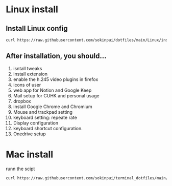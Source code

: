 # Linux install
## Install Linux config
```sh
curl https://raw.githubusercontent.com/sokinpui/dotfiles/main/Linux/install.sh | sh
```
## After installation, you should...
1. isntall tweaks
2. install extension
3. enable the h.245 video plugins in firefox
4. icons of user
5. web app for Notion and Google Keep
6. Mail setup for CUHK and personal usage
7. dropbox
8. install Google Chrome and Chromium
9. Mouse and trackpad setting
10. keyboard setting: repeate rate
11. Display configuration
12. keyboard shortcut configuration.
13. Onedrive setup

# Mac install

runn the scipt
```sh
curl https://raw.githubusercontent.com/sokinpui/terminal_dotfiles/main/setup.sh | sh
```
